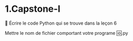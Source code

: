 # 1.Capstone-I

:bookmark: Écrire le code Python qui se trouve dans la leçon 6

Mettre le nom de fichier comportant votre programe :id:.py 
